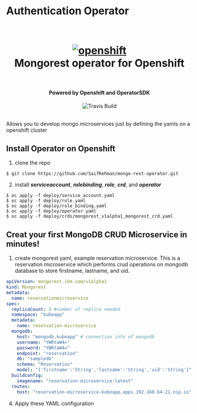 # Authentication Operator
<h1 align="center">
  <br>
  <a href="https://github.com/SaifRehman/mongo-rest-operator"><img src="https://thumbor.forbes.com/thumbor/960x0/https%3A%2F%2Fblogs-images.forbes.com%2Fjanakirammsv%2Ffiles%2F2018%2F05%2Frh-os.jpg" alt="openshift" width="IBM"></a>
  <br>
      Mongorest operator for Openshift
  <br>
  <br>
</h1>

<h4 align="center">Powered by Openshift and OperatorSDK</h4>

<p align="center">
  <a>
    <img src="https://img.shields.io/travis/keppel/lotion/master.svg"
         alt="Travis Build">
  </a>
</p>
<br>
Allows you to develop mongo microservices just by defining the yamls on a openshift cluster 

## Install Operator on Openshift

1. clone the repo
```
$ git clone https://github.com/SaifRehman/mongo-rest-operator.git
```
2. install ***serviceaccount***, ***rolebinding***, ***role***, ***crd***, and ***operator***
```
$ oc apply -f deploy/service_account.yaml
$ oc apply -f deploy/role.yaml
$ oc apply -f deploy/role_binding.yaml
$ oc apply -f deploy/operator.yaml
$ oc apply -f deploy/crds/mongorest_v1alpha1_mongorest_crd.yaml
```
## Creat your first MongoDB CRUD Microservice in minutes!
1. create mongorest yaml, example reservation microservice. This is a reservation microservice which performs crud operations on mongodb database to store firstname,  lastname, and uid. 
``` YAML
apiVersion: mongorest.ibm.com/v1alpha1
kind: Mongorest
metadata:
  name: reservationmicroservice
spec:
  replicaCount: 3 #number of replica needed
  namespace: "kubeapp"
  metadata:
    name: reservation-microservice
  mongodb: 
    host: "mongodb.kubeapp" # connection info of mongodb
    username: "YWRtaW4="
    password: "YWRtaW4="
    endpoint: "reservation"
    db: "sampledb"
    schema: "Reservation"
    model: "{'firstname':'String','lastname':'String','uid':'String'}" # model of your mongo schema
  buildconfig: 
    imagename: "reservation-microservice:latest"
  routes:
    host: "reservation-microservice-kubeapp.apps.192.168.64.21.nip.io"  # application route
```
4. Apply these YAML configuration
